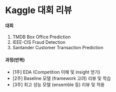 # Kaggle 대회 리뷰
#### 대회
1. TMDB Box Office Prediction
2. IEEE-CIS Fraud Detection
3. Santander Customer Transaction Prediction

#### 과정(반복)
- [1주] EDA (Competition 이해 및 insight 얻기)
- [2주] Baseline 모델 (framework 고려) 리뷰 및 학습
- [3주] 최고 성능 모델 (ensemble 등) 리뷰 및 적용
